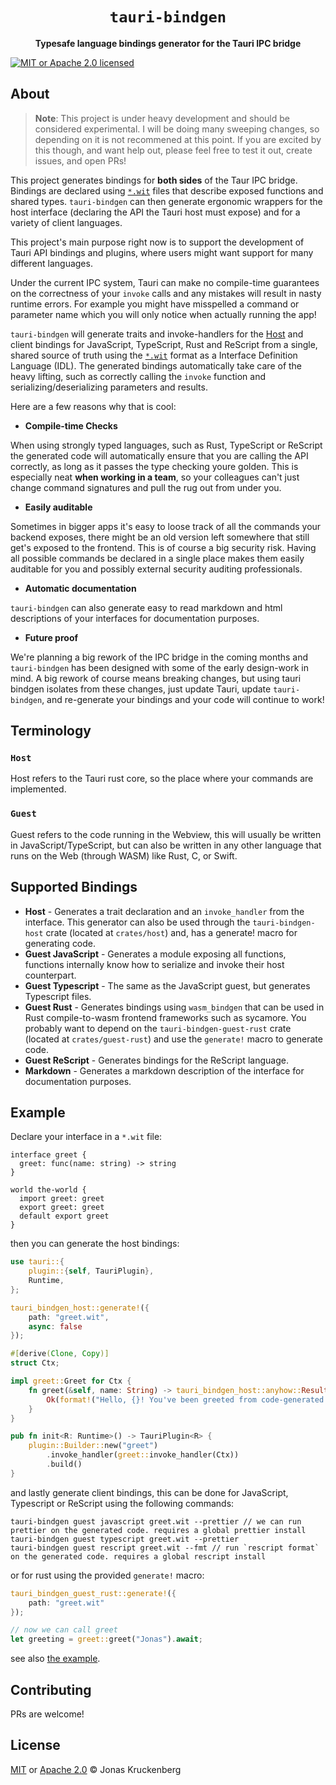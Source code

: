 <div align="center">
  <h1>
    <code>tauri-bindgen</code>
  </h1>
  <p>
    <strong>Typesafe language bindings generator for the Tauri IPC bridge</strong>
  </p>
</div>

[![MIT or Apache 2.0 licensed][mit-or-apache-badge]][mit-or-apache-url]

[mit-or-apache-badge]: https://img.shields.io/badge/license-MIT%20or%20Apache%202.0-blue.svg
[mit-or-apache-url]: LICENSE

## About

> **Note**: This project is under heavy development and should be considered experimental.
> I will be doing many sweeping changes, so depending on it is not recommened at this point.
> If you are excited by this though, and want help out, please feel free to test it out, create issues, and open PRs!

This project generates bindings for **both sides** of the Taur IPC bridge. Bindings are declared using [`*.wit`](https://github.com/WebAssembly/component-model/blob/main/design/mvp/WIT.md) files that describe exposed functions and shared types. `tauri-bindgen` can then generate ergonomic wrappers for the host interface (declaring the API the Tauri host must expose) and for a variety of client languages.

This project's main purpose right now is to support the development of Tauri API bindings and plugins, where users might want support for many different languages.

Under the current IPC system, Tauri can make no compile-time guarantees on the correctness of your `invoke` calls and any mistakes will result in nasty runtime errors. For example you might have misspelled a command or parameter name which you will only notice when actually running the app!

`tauri-bindgen` will generate traits and invoke-handlers for the [Host](#host) and client bindings for JavaScript, TypeScript, Rust and ReScript from a single, shared source of truth using the [`*.wit`](https://github.com/WebAssembly/component-model/blob/main/design/mvp/WIT.md) format as a Interface Definition Language (IDL). The generated bindings automatically take care of the heavy lifting, such as correctly calling the `invoke` function and serializing/deserializing parameters and results.

Here are a few reasons why that is cool:

- **Compile-time Checks**

When using strongly typed languages, such as Rust, TypeScript or ReScript the generated code will automatically ensure that you are calling the API correctly, as long as it passes the type checking youre golden. This is especially neat **when working in a team**, so  your colleagues can't just change command signatures and pull the rug out from under you. 

- **Easily auditable**

Sometimes in bigger apps it's easy to loose track of all the commands your backend exposes, there might be an old version left somewhere that still get's exposed to the frontend. This is of course a big security risk. Having all possible commands be declared in a single place makes them easily auditable for you and possibly external security auditing professionals.

- **Automatic documentation**

`tauri-bindgen` can also generate easy to read markdown and html descriptions of your interfaces for documentation purposes.

- **Future proof**

We're planning a big rework of the IPC bridge in the coming months and `tauri-bindgen` has been designed with some of the early design-work in mind. A big rework of course means breaking changes, but using tauri bindgen isolates from these changes, just update Tauri, update `tauri-bindgen`, and re-generate your bindings and your code will continue to work!

## Terminology

### **`Host`**

Host refers to the Tauri rust core, so the place where your commands are implemented.

### **`Guest`**

Guest refers to the code running in the Webview, this will usually be written in JavaScript/TypeScript, but can also be written in any other language that runs on the Web (through WASM) like Rust, C, or Swift.

## Supported Bindings

- **Host** - Generates a trait declaration and an `invoke_handler` from the interface. This generator can also be used through the `tauri-bindgen-host` crate (located at `crates/host`) and, has a generate! macro for generating code.
- **Guest JavaScript** - Generates a module exposing all functions, functions internally know how to serialize and invoke their host counterpart.
- **Guest Typescript** - The same as the JavaScript guest, but generates Typescript files.
- **Guest Rust** - Generates bindings using `wasm_bindgen` that can be used in Rust compile-to-wasm frontend frameworks such as sycamore. You probably want to depend on the `tauri-bindgen-guest-rust` crate (located at `crates/guest-rust`) and use the `generate!` macro to generate code.
- **Guest ReScript** - Generates bindings for the ReScript language.
- **Markdown** - Generates a markdown description of the interface for documentation purposes.

## Example

Declare your interface in a `*.wit` file:

```wit
interface greet {
  greet: func(name: string) -> string
}

world the-world {
  import greet: greet
  export greet: greet
  default export greet
}
```

then you can generate the host bindings:

```rust
use tauri::{
    plugin::{self, TauriPlugin},
    Runtime,
};

tauri_bindgen_host::generate!({
    path: "greet.wit",
    async: false
});

#[derive(Clone, Copy)]
struct Ctx;

impl greet::Greet for Ctx {
    fn greet(&self, name: String) -> tauri_bindgen_host::anyhow::Result<String> {
        Ok(format!("Hello, {}! You've been greeted from code-generated Rust!", name))
    }
}

pub fn init<R: Runtime>() -> TauriPlugin<R> {
    plugin::Builder::new("greet")
        .invoke_handler(greet::invoke_handler(Ctx))
        .build()
}
```

and lastly generate client bindings, this can be done for JavaScript, Typescript or ReScript using the following commands:

```
tauri-bindgen guest javascript greet.wit --prettier // we can run prettier on the generated code. requires a global prettier install
tauri-bindgen guest typescript greet.wit --prettier
tauri-bindgen guest rescript greet.wit --fmt // run `rescript format` on the generated code. requires a global rescript install
```

or for rust using the provided `generate!` macro:

```rust
tauri_bindgen_guest_rust::generate!({
    path: "greet.wit"
});

// now we can call greet
let greeting = greet::greet("Jonas").await;
```

see also [the example](./examples/basic/).

## Contributing

PRs are welcome!

## License

[MIT](./LICENSE_MIT) or [Apache 2.0](./LICENSE_APACHE-2.0) © Jonas Kruckenberg